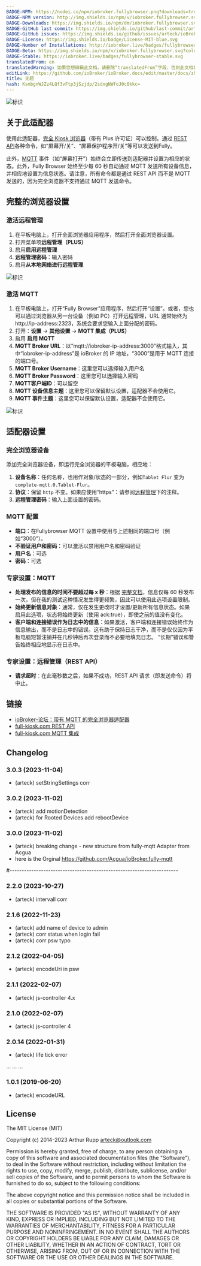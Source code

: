```yaml
---
BADGE-NPM: https://nodei.co/npm/iobroker.fullybrowser.png?downloads=true
BADGE-NPM version: http://img.shields.io/npm/v/iobroker.fullybrowser.svg
BADGE-Downloads: https://img.shields.io/npm/dm/iobroker.fullybrowser.svg
BADGE-GitHub last commit: https://img.shields.io/github/last-commit/arteck/ioBroker.fullybrowser
BADGE-GitHub issues: https://img.shields.io/github/issues/arteck/ioBroker.fullybrowser
BADGE-License: https://img.shields.io/badge/License-MIT-blue.svg
BADGE-Number of Installations: http://iobroker.live/badges/fullybrowser-installed.svg
BADGE-Beta: https://img.shields.io/npm/v/iobroker.fullybrowser.svg?color=red&label=beta
BADGE-Stable: https://iobroker.live/badges/fullybrowser-stable.svg
translatedFrom: en
translatedWarning: 如果您想编辑此文档，请删除“translatedFrom”字段，否则此文档将再次自动翻译
editLink: https://github.com/ioBroker/ioBroker.docs/edit/master/docs/zh-cn/adapterref/iobroker.fullybrowser/README.md
title: 无题
hash: KsmbgnWJZz4LQf3vFtp3jSzjdp/2sdxgNWfoJ0c0kkc=
---
```

![标识](../../../en/admin/fully-mqtt_500.png)

## 关于此适配器
使用此适配器，[完全 Kiosk 浏览器](https://www.full-kiosk.com)（带有 Plus 许可证）可以控制。通过 [REST API](https://www.fully-kiosk.com/en/#rest)各种命令，如“屏幕开/关”、“屏幕保护程序开/关”等可以发送到Fully。

此外，[MQTT](https://www.fully-kiosk.com/en/#mqtt) 事件（如“屏幕打开”）始终会立即传送到适配器并设置为相应的状态。此外，Fully Browser 始终至少每 60 秒自动通过 MQTT 发送所有设备信息，并相应地设置为信息状态。请注意，所有命令都是通过 REST API 而不是 MQTT 发送的，因为完全浏览器不支持通过 MQTT 发送命令。

## 完整的浏览器设置
### 激活远程管理
1. 在平板电脑上，打开全面浏览器应用程序，然后打开全面浏览器设置。
1. 打开菜单项**远程管理（PLUS）**
1. 启用**启用远程管理**
1. **远程管理密码**：输入密码
1. 启用**从本地网络进行远程管理**

![标识](../../../en/adapterref/_img/fully-browser-settings-remote-admin.png)

### 激活 MQTT
1. 在平板电脑上，打开“Fully Browser”应用程序，然后打开“设置”。或者，您也可以通过浏览器从另一台设备（例如 PC）打开远程管理，URL 通常始终为 http://ip-address:2323，系统会要求您输入上面分配的密码。
2. 打开：**设置** -> **其他设置** -> **MQTT 集成（PLUS）**
3. 启用 **启用 MQTT**
4. **MQTT Broker URL**：以“mqtt://iobroker-ip-address:3000”格式输入，其中“iobroker-ip-address”是 ioBroker 的 IP 地址，“3000”是用于 MQTT 连接的端口号。
5. **MQTT Broker Username**：这里您可以选择输入用户名
6. **MQTT Broker Password**：这里您可以选择输入密码
7. **MQTT客户端ID**：可以留空
8. **MQTT 设备信息主题**：这里您可以保留默认设置，适配器不会使用它。
8. **MQTT 事件主题**：这里您可以保留默认设置，适配器不会使用它。

![标识](../../../en/adapterref/_img/fully-browser-settings-mqtt.png)

## 适配器设置
### 完全浏览器设备
添加完全浏览器设备，即运行完全浏览器的平板电脑，相应地：

1. **设备名称**：任何名称，也用作对象/状态的一部分，例如`Tablet Flur` 变为 `complete-mqtt.0.Tablet-Flur`。
1. **协议**：保留 `http` 不变。如果应使用“https”：请参阅[远程管理](https://www.fully-kiosk.com/en/#remoteadmin)下的注释。
1. **远程管理密码**：输入上面设置的密码。

### MQTT 配置
 * **端口**：在Fullybrowser MQTT 设置中使用与上述相同的端口号（例如“3000”）。
 * **不验证用户和密码**：可以激活以禁用用户名和密码验证
 * **用户名**：可选
 * **密码**：可选

### 专家设置：MQTT
 * **处理发布的信息的时间不要超过每 x 秒**：根据 [完整文档](https://www.full-kiosk.com/en/#mqtt)，信息仅每 60 秒发布一次，但在我的测试这种情况发生得更频繁，因此可以使用此选项设置限制。
 * **始终更新信息对象**：通常，仅在发生更改时才设置/更新所有信息状态。如果启用此选项，状态将始终更新（使用 ack:true），即使之前的值没有变化。
 * **客户端和连接错误作为日志中的信息**：如果激活，客户端和连接错误始终作为信息输出，而不是日志中的错误。这有助于保持日志干净，而不是仅仅因为平板电脑短暂注销并在几秒钟后再次登录而不必要地填充日志。 “长期”错误和警告始终相应地显示在日志中。

### 专家设置：远程管理（REST API）
 * **请求超时**：在此毫秒数之后，如果不成功，REST API 请求（即发送命令）将中止。

 ## 链接
* [ioBroker-论坛：带有 MQTT 的完全浏览器适配器](https://forum.iobroker.net/topic/69729/)
* [full-kiosk.com REST API](https://www.full-kiosk.com/en/#rest)
* [full-kiosk.com MQTT 集成](https://www.full-kiosk.com/en/#mqtt)

## Changelog
### 3.0.3 (2023-11-04)
 * (arteck) setStringSettings corr

### 3.0.2 (2023-11-02)
* (arteck) add motionDetection
* (arteck) for Rooted Devices add rebootDevice

### 3.0.0 (2023-11-02)
* (arteck) breaking change - new structure from fully-mqtt Adapter from Acgua
* here is the Orginal https://github.com/Acgua/ioBroker.fully-mqtt

#----------------------------------------------------------------------

### 2.2.0 (2023-10-27)
* (arteck) intervall corr

### 2.1.6 (2022-11-23)
* (arteck) add name of device to admin
* (arteck) corr status when login fail
* (arteck) corr psw typo

### 2.1.2 (2022-04-05)
* (arteck) encodeUri in psw

### 2.1.1 (2022-02-07)
* (arteck) js-controller 4.x

### 2.1.0 (2022-02-07)
* (arteck) js-controller 4

### 2.0.14 (2022-01-31)
* (arteck) life tick error


...
...
...

### 1.0.1 (2019-06-20)
* (arteck) encodeURL

## License
The MIT License (MIT)

Copyright (c) 2014-2023 Arthur Rupp arteck@outlook.com

Permission is hereby granted, free of charge, to any person obtaining a copy
of this software and associated documentation files (the "Software"), to deal
in the Software without restriction, including without limitation the rights
to use, copy, modify, merge, publish, distribute, sublicense, and/or sell
copies of the Software, and to permit persons to whom the Software is
furnished to do so, subject to the following conditions:

The above copyright notice and this permission notice shall be included in
all copies or substantial portions of the Software.

THE SOFTWARE IS PROVIDED "AS IS", WITHOUT WARRANTY OF ANY KIND, EXPRESS OR
IMPLIED, INCLUDING BUT NOT LIMITED TO THE WARRANTIES OF MERCHANTABILITY,
FITNESS FOR A PARTICULAR PURPOSE AND NONINFRINGEMENT. IN NO EVENT SHALL THE
AUTHORS OR COPYRIGHT HOLDERS BE LIABLE FOR ANY CLAIM, DAMAGES OR OTHER
LIABILITY, WHETHER IN AN ACTION OF CONTRACT, TORT OR OTHERWISE, ARISING FROM,
OUT OF OR IN CONNECTION WITH THE SOFTWARE OR THE USE OR OTHER DEALINGS IN
THE SOFTWARE.